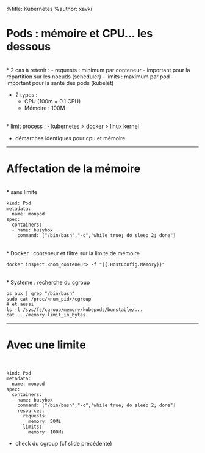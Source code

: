 %title: Kubernetes 
%author: xavki

# Pods : mémoire et CPU... les dessous

<br>
* 2 cas à retenir :
	- requests : minimum par conteneur
		- important pour la répartition sur les noeuds (scheduler)
	- limits : maximum par pod
		- important pour la santé des pods (kubelet)

* 2 types : 
	- CPU (100m = 0.1 CPU)
	- Mémoire : 100M

<br>
* limit process :
	- kubernetes > docker > linux kernel

* démarches identiques pour cpu et mémoire

--------------------------------------------------------------------------


# Affectation de la mémoire


<br>
* sans limite

```
kind: Pod
metadata:
  name: monpod
spec:
  containers:
  - name: busybox
    command: ["/bin/bash","-c","while true; do sleep 2; done"]
```

<br>
* Docker : conteneur et filtre sur la limite de mémoire

```
docker inspect <nom_conteneur> -f "{{.HostConfig.Memory}}"
```

<br>
* Système : recherche du cgroup

```
ps aux | grep "/bin/bash"
sudo cat /proc/<num_pid>/cgroup
# et aussi
ls -l /sys/fs/cgroup/memory/kubepods/burstable/...
cat .../memory.limit_in_bytes
```

---------------------------------------------------------------------------

# Avec une limite


<br>

```
kind: Pod
metadata:
  name: monpod
spec:
  containers:
  - name: busybox
    command: ["/bin/bash","-c","while true; do sleep 2; done"]
    resources:
      requests:
        memory: 50Mi
      limits:
        memory: 100Mi
```

* check du cgroup (cf slide précédente)



